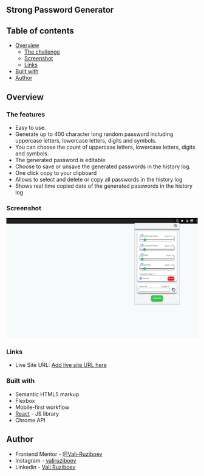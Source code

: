 ## Strong Password Generator

## Table of contents

- [Overview](#overview)
  - [The challenge](#the-challenge)
  - [Screenshot](#screenshot)
  - [Links](#links)
- [Built with](#built-with)
- [Author](#author)

## Overview

### The features

- Easy to use.
- Generate up to 400 character long random password including uppercase letters, lowercase letters, digits and symbols.
- You can choose the count of uppercase letters, lowercase letters, digits and symbols. 
- The generated password is editable.
- Choose to save or unsave the generated passwords in the history log.
- One click copy to your clipboard
- Allows to select and delete or copy all passwords in the history log
- Shows real time copied date of the generated passwords in the history log 

### Screenshot

![](./screenshot.png)

### Links

- Live Site URL: [Add live site URL here](https://your-live-site-url.com)

### Built with

- Semantic HTML5 markup
- Flexbox
- Mobile-first workflow
- [React](https://reactjs.org/) - JS library
- Chrome API

## Author

- Frontend Mentor - [@Vali-Ruziboev](https://www.frontendmentor.io/profile/Vali-Ruziboev)
- Instagram - [valiruziboev](https://www.instagram.com/valiruziboev/)
- Linkedin - [Vali Ruziboev](https://www.linkedin.com/in/vali-ruziboev/)